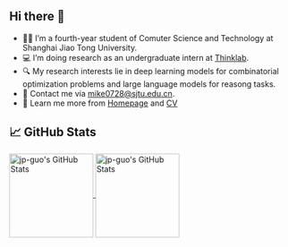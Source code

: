 ## Hi there 👋

- 👨‍🎓 I’m a fourth-year student of Comuter Science and Technology at Shanghai Jiao Tong University.
- 💻 I’m doing research as an undergraduate intern at [Thinklab](https://thinklab.sjtu.edu.cn/).
- 🔍 My research interests lie in deep learning models for combinatorial optimization problems and large language models for reasong tasks.
- 📧 Contact me via mike0728@sjtu.edu.cn.
- 👀 Learn me more from [Homepage](https://jp-guo.github.io) and [CV](https://github.com/jp-guo/jp-guo/CV)

## &#x1f4c8; GitHub Stats

<a href="https://github.com/jp-guo/jp-guo">
  <img align="center" src="https://github-readme-stats.vercel.app/api/top-langs/?username=jp-guo&layout=compact&title_color=6aa6f8&text_color=8a919a&icon_color=6aa6f8&bg_color=0e1116" alt="jp-guo's GitHub Stats" height="150"/>
</a>

<a href="https://github.com/jp-guo/jp-guo">
  <img align="center" src="https://github-readme-stats.vercel.app/api?username=jp-guo&show_icons=true&line_height=27&count_private=true&title_color=6aa6f8&text_color=8a919a&icon_color=6aa6f8&bg_color=0e1116" alt="jp-guo's GitHub Stats" height="150"/>
</a>
